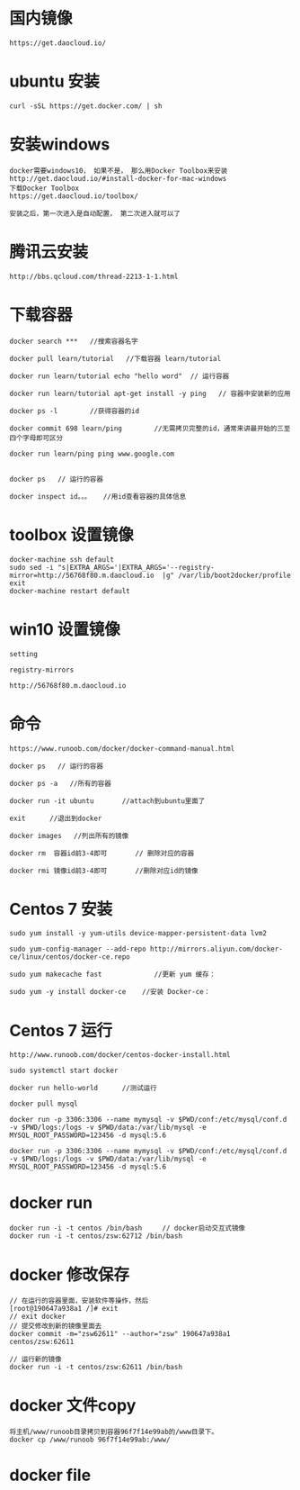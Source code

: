 # 国内镜像

	https://get.daocloud.io/




# ubuntu 安装

	curl -sSL https://get.docker.com/ | sh 


# 安装windows


	docker需要windows10， 如果不是， 那么用Docker Toolbox来安装
	http://get.daocloud.io/#install-docker-for-mac-windows
	下载Docker Toolbox
	https://get.daocloud.io/toolbox/

	安装之后，第一次进入是自动配置， 第二次进入就可以了


	
# 腾讯云安装

	http://bbs.qcloud.com/thread-2213-1-1.html


# 下载容器

	docker search ***	//搜索容器名字

	docker pull learn/tutorial   //下载容器	learn/tutorial	

	docker run learn/tutorial echo "hello word"  // 运行容器

	docker run learn/tutorial apt-get install -y ping   // 容器中安装新的应用

	docker ps -l		//获得容器的id

	docker commit 698 learn/ping		//无需拷贝完整的id，通常来讲最开始的三至四个字母即可区分

	docker run learn/ping ping www.google.com


	docker ps   // 运行的容器

	docker inspect id。。。   //用id查看容器的具体信息

	
# toolbox 设置镜像


	docker-machine ssh default
	sudo sed -i "s|EXTRA_ARGS='|EXTRA_ARGS='--registry-mirror=http://56768f80.m.daocloud.io  |g" /var/lib/boot2docker/profile
	exit
	docker-machine restart default


# win10 设置镜像

	setting

	registry-mirrors

	http://56768f80.m.daocloud.io


# 命令

	https://www.runoob.com/docker/docker-command-manual.html

	docker ps   // 运行的容器

	docker ps -a   //所有的容器

	docker run -it ubuntu       //attach到ubuntu里面了  

	exit      //退出到docker

	docker images   //列出所有的镜像

	docker rm  容器id前3-4即可       // 删除对应的容器
	
	docker rmi 镜像id前3-4即可		//删除对应id的镜像

	

# Centos 7 安装

	sudo yum install -y yum-utils device-mapper-persistent-data lvm2

	sudo yum-config-manager --add-repo http://mirrors.aliyun.com/docker-ce/linux/centos/docker-ce.repo
	
	sudo yum makecache fast				//更新 yum 缓存：
	
	sudo yum -y install docker-ce    //安装 Docker-ce：

# Centos 7 运行

	http://www.runoob.com/docker/centos-docker-install.html
	
	sudo systemctl start docker

	docker run hello-world		//测试运行

	docker pull mysql

	docker run -p 3306:3306 --name mymysql -v $PWD/conf:/etc/mysql/conf.d -v $PWD/logs:/logs -v $PWD/data:/var/lib/mysql -e MYSQL_ROOT_PASSWORD=123456 -d mysql:5.6

	docker run -p 3306:3306 --name mymysql -v $PWD/conf:/etc/mysql/conf.d -v $PWD/logs:/logs -v $PWD/data:/var/lib/mysql -e MYSQL_ROOT_PASSWORD=123456 -d mysql:5.6
	




# docker run

	docker run -i -t centos /bin/bash     // docker启动交互式镜像
	docker run -i -t centos/zsw:62712 /bin/bash 

# docker 修改保存

	// 在运行的容器里面，安装软件等操作，然后
	[root@190647a938a1 /]# exit
	// exit docker
	// 提交修改到新的镜像里面去
	docker commit -m="zsw62611" --author="zsw" 190647a938a1 centos/zsw:62611

	// 运行新的镜像
	docker run -i -t centos/zsw:62611 /bin/bash


# docker 文件copy

	将主机/www/runoob目录拷贝到容器96f7f14e99ab的/www目录下。
	docker cp /www/runoob 96f7f14e99ab:/www/



# docker file

	